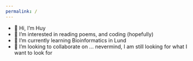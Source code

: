 ```yaml
---
permalink: /
---
```

- 👋 Hi, I’m Huy
- 👀 I’m interested in reading poems, and coding (hopefully)
- 🌱 I’m currently learning Bioinformatics in Lund
- 💞️ I’m looking to collaborate on ... nevermind, I am still looking for what I want to look for
